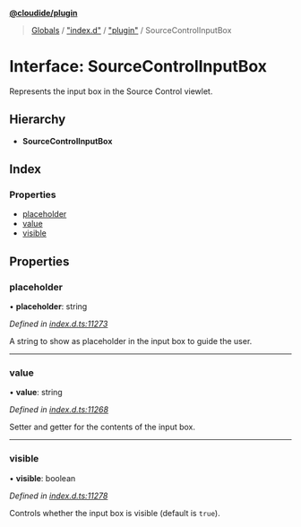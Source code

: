 **[@cloudide/plugin](../README.md)**

> [Globals](../README.md) / ["index.d"](../modules/_index_d_.md) / ["plugin"](../modules/_index_d_._plugin_.md) / SourceControlInputBox

# Interface: SourceControlInputBox

Represents the input box in the Source Control viewlet.

## Hierarchy

* **SourceControlInputBox**

## Index

### Properties

* [placeholder](_index_d_._plugin_.sourcecontrolinputbox.md#placeholder)
* [value](_index_d_._plugin_.sourcecontrolinputbox.md#value)
* [visible](_index_d_._plugin_.sourcecontrolinputbox.md#visible)

## Properties

### placeholder

•  **placeholder**: string

*Defined in [index.d.ts:11273](https://github.com/shuyaqian/cloudide-plugin-api/blob/6d83fa1/index.d.ts#L11273)*

A string to show as placeholder in the input box to guide the user.

___

### value

•  **value**: string

*Defined in [index.d.ts:11268](https://github.com/shuyaqian/cloudide-plugin-api/blob/6d83fa1/index.d.ts#L11268)*

Setter and getter for the contents of the input box.

___

### visible

•  **visible**: boolean

*Defined in [index.d.ts:11278](https://github.com/shuyaqian/cloudide-plugin-api/blob/6d83fa1/index.d.ts#L11278)*

Controls whether the input box is visible (default is `true`).
